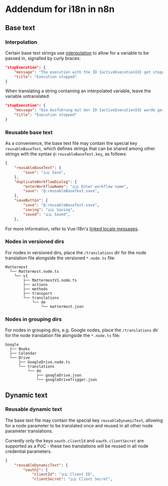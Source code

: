 # Addendum for i18n in n8n

## Base text

### Interpolation

Certain base text strings use [interpolation](https://kazupon.github.io/vue-i18n/guide/formatting.html#named-formatting) to allow for a variable to be passed in, signalled by curly braces:

```json
"stopExecution": {
	"message": "The execution with the ID {activeExecutionId} got stopped!",
	"title": "Execution stopped"
}
```

When translating a string containing an interpolated variable, leave the variable untranslated:

```json
"stopExecution": {
	"message": "Die Ausführung mit der ID {activeExecutionId} wurde gestoppt",
	"title": "Execution stopped"
}
```

### Reusable base text

As a convenience, the base text file may contain the special key `reusableBaseText`, which defines strings that can be shared among other strings with the syntax `@:reusableBaseText.key`, as follows:

```json
{
	"reusableBaseText": {
		"save": "🇩🇪 Save",
	},
	"duplicateWorkflowDialog": {
		"enterWorkflowName": "🇩🇪 Enter workflow name",
		"save": "@:reusableBaseText.save",
	},
	"saveButton": {
		"save": "@:reusableBaseText.save",
		"saving": "🇩🇪 Saving",
		"saved": "🇩🇪 Saved",
	},
```

For more information, refer to Vue i18n's [linked locale messages](https://kazupon.github.io/vue-i18n/guide/messages.html#linked-locale-messages).

### Nodes in versioned dirs

For nodes in versioned dirs, place the `/translations` dir for the node translation file alongside the versioned `*.node.ts` file:

```
Mattermost
  └── Mattermost.node.ts
    └── v1
        ├── MattermostV1.node.ts
        ├── actions
        ├── methods
        ├── transport
        └── translations
            └── de
                └── mattermost.json
```

### Nodes in grouping dirs

For nodes in grouping dirs, e.g. Google nodes, place the `/translations` dir for the node translation file alongside the `*.node.ts` file:

```
Google
  ├── Books
  ├── Calendar
  └── Drive
      ├── GoogleDrive.node.ts
      └── translations
          └── de
              ├── googleDrive.json
              └── googleDriveTrigger.json
```

## Dynamic text

### Reusable dynamic text

The base text file may contain the special key `reusableDynamicText`, allowing for a node parameter to be translated once and reused in all other node parameter translations.

Currently only the keys `oauth.clientId` and `oauth.clientSecret` are supported as a PoC - these two translations will be reused in all node credential parameters.

```json
{
	"reusableDynamicText": {
		"oauth2": {
			"clientId": "🇩🇪 Client ID",
			"clientSecret": "🇩🇪 Client Secret",
```
